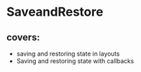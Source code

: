 # SaveandRestore
## covers:
-  saving and restoring state in layouts
- Saving and restoring state with callbacks
